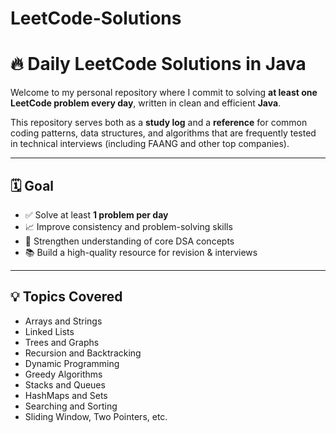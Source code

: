 # LeetCode-Solutions
# 🔥 Daily LeetCode Solutions in Java

Welcome to my personal repository where I commit to solving **at least one LeetCode problem every day**, written in clean and efficient **Java**.

This repository serves both as a **study log** and a **reference** for common coding patterns, data structures, and algorithms that are frequently tested in technical interviews (including FAANG and other top companies).

---

## 🗓️ Goal

- ✅ Solve at least **1 problem per day**
- 📈 Improve consistency and problem-solving skills
- 🧠 Strengthen understanding of core DSA concepts
- 📚 Build a high-quality resource for revision & interviews

---

## 💡 Topics Covered

- Arrays and Strings
- Linked Lists
- Trees and Graphs
- Recursion and Backtracking
- Dynamic Programming
- Greedy Algorithms
- Stacks and Queues
- HashMaps and Sets
- Searching and Sorting
- Sliding Window, Two Pointers, etc.
